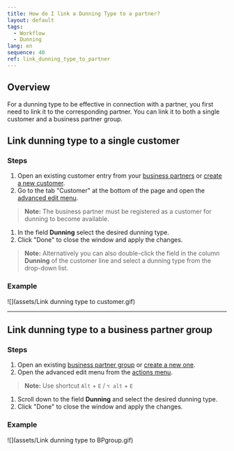 ```yaml
---
title: How do I link a Dunning Type to a partner?
layout: default
tags:
  - Workflow
  - Dunning
lang: en
sequence: 40
ref: link_dunning_type_to_partner
---
```


## Overview
For a dunning type to be effective in connection with a partner, you first need to link it to the corresponding partner. You can link it to both a single customer and a business partner group.

## Link dunning type to a single customer

### Steps
1. Open an existing customer entry from your [business partners](Menu) or [create a new customer](New_business_partner_customer).
1. Go to the tab "Customer" at the bottom of the page and open the [advanced edit menu](Open_AdvancedEditTab).
 >**Note:** The business partner must be registered as a customer for dunning to become available.

1. In the field **Dunning** select the desired dunning type.
1. Click "Done" to close the window and apply the changes.
 >**Note:** Alternatively you can also double-click the field in the column **Dunning** of the customer line and select a dunning type from the drop-down list.

### Example
![](assets/Link dunning type to customer.gif)

---

## Link dunning type to a business partner group

### Steps
1. Open an existing [business partner group](Menu) or [create a new one](New_Business_Partner_Group).
1. Open the advanced edit menu from the [actions menu](StartAction).
 >**Note:** Use shortcut `Alt` + `E` / `⌥ alt` + `E`

1. Scroll down to the field **Dunning** and select the desired dunning type.
1. Click "Done" to close the window and apply the changes.

### Example
![](assets/Link dunning type to BPgroup.gif)
